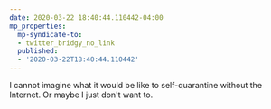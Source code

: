 ```yaml
---
date: 2020-03-22 18:40:44.110442-04:00
mp_properties:
  mp-syndicate-to:
  - twitter_bridgy_no_link
  published:
  - '2020-03-22T18:40:44.110442'
---
```


I cannot imagine what it would be like to self-quarantine without the Internet. Or maybe I just don't want to.